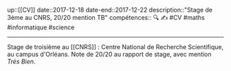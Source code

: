 up::[[CV]]
date::2017-12-18
date-end::2017-12-22
description::"Stage de 3ème au CNRS, 20/20 mention TB"
compétences:: 🔍 ✍️
#CV #maths #informatique #science 

----
Stage de troisième au [[CNRS]] : Centre National de Recherche Scientifique, au campus d'Orléans.
Note de 20/20 au rapport de stage, avec mention _Très Bien_.
